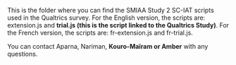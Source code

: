 This is the folder where you can find the SMIAA Study 2 SC-IAT scripts used in the Qualtrics survey.
For the English version, the scripts are: extension.js and **trial.js (this is the script linked to the Qualtrics Study)**.
For the French version, the scripts are: fr-extension.js and fr-trial.js.

You can contact Aparna, Nariman, **Kouro-Maïram or Amber** with any questions.
